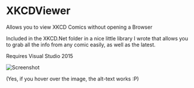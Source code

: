 # XKCDViewer
Allows you to view XKCD Comics without opening a Browser

Included in the XKCD.Net folder in a nice little library I wrote that allows you to grab all the info from any comic easily, as well as the latest.

Requires Visual Studio 2015

![Screenshot](http://i.imgur.com/pz2qTDB.png)

(Yes, if you hover over the image, the alt-text works :P)
